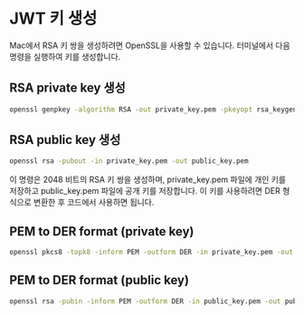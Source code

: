 # JWT 키 생성

Mac에서 RSA 키 쌍을 생성하려면 OpenSSL을 사용할 수 있습니다. 터미널에서 다음 명령을 실행하여 키를 생성합니다.

## RSA private key 생성

```bash
openssl genpkey -algorithm RSA -out private_key.pem -pkeyopt rsa_keygen_bits:2048
```

## RSA public key 생성

```bash
openssl rsa -pubout -in private_key.pem -out public_key.pem
```

이 명령은 2048 비트의 RSA 키 쌍을 생성하며, private_key.pem 파일에 개인 키를 저장하고 public_key.pem 파일에 공개 키를 저장합니다. 이 키를 사용하려면 DER 형식으로 변환한 후
코드에서 사용하면 됩니다.

## PEM to DER format (private key)

```bash
openssl pkcs8 -topk8 -inform PEM -outform DER -in private_key.pem -out private_key.der -nocrypt
```

## PEM to DER format (public key)

```bash
openssl rsa -pubin -inform PEM -outform DER -in public_key.pem -out public_key.der
```

